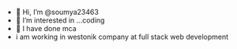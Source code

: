 - 👋 Hi, I’m @soumya23463
- 👀 I’m interested in ...coding
- 🌱 I have done mca
- i am working in westonik company at full stack web development


<!---
soumya23463/soumya23463 is a ✨ special ✨ repository because its `README.md` (this file) appears on your GitHub profile.
You can click the Preview link to take a look at your changes.
--->
